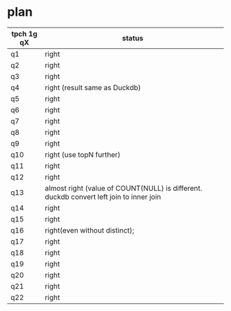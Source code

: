 # plan

| tpch 1g qX | status                                                                                  |
|------------|-----------------------------------------------------------------------------------------|
| q1         | right                                                                                   |
| q2         | right                                                                                   |
| q3         | right                                                                                   |
| q4         | right (result same as Duckdb)                                                           |
| q5         | right                                                                                   |
| q6         | right                                                                                   |
| q7         | right                                                                                   |
| q8         | right                                                                                   |
| q9         | right                                                                                   |
| q10        | right (use topN further)                                                                |
| q11        | right                                                                                   |
| q12        | right                                                                                   |
| q13        | almost right (value of COUNT(NULL) is different. duckdb convert left join to inner join |
| q14        | right                                                                                   |
| q15        | right                                                                                   |
| q16        | right(even without distinct);                                                           |
| q17        | right                                                                                   |
| q18        | right                                                                                   |
| q19        | right                                                                                   |
| q20        | right                                                                                   |
| q21        | right                                                                                   |
| q22        | right                                                                                   |